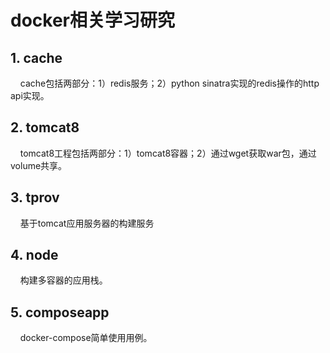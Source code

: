 docker相关学习研究
=================

## 1. cache
    
&nbsp;&nbsp;&nbsp;&nbsp;cache包括两部分：1）redis服务；2）python sinatra实现的redis操作的http api实现。

## 2. tomcat8

&nbsp;&nbsp;&nbsp;&nbsp;tomcat8工程包括两部分：1）tomcat8容器；2）通过wget获取war包，通过volume共享。

## 3. tprov

&nbsp;&nbsp;&nbsp;&nbsp;基于tomcat应用服务器的构建服务

## 4. node

&nbsp;&nbsp;&nbsp;&nbsp;构建多容器的应用栈。

## 5. composeapp

&nbsp;&nbsp;&nbsp;&nbsp;docker-compose简单使用用例。